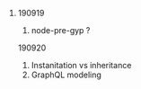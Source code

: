 1. 190919

   1. node-pre-gyp ?

   190920

   1. Instanitation vs inheritance
   2. GraphQL modeling

